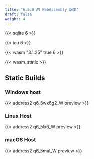 ```yaml
---
title: "6.5.0 的 WebAssembly 版本"
draft: false
weight: 4
---
```


{{< sqlite 6 >}}

{{< icu 6 >}}

{{< wasm "3.1.25" true 6 >}}

{{< wasm_static >}}

## Static Builds

### Windows host

{{< address2 q6_5wx6g2_W preview >}}

### Linux Host

{{< address2 q6_5lx6_W preview >}}

### macOS Host

{{< address2 q6_5mal_W preview >}}
